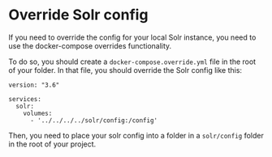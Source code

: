 # Override Solr config

If you need to override the config for your local Solr instance, you need to use the docker-compose overrides functionality.

To do so, you should create a `docker-compose.override.yml` file in the root of your folder. In that file, you should override the Solr config like this:

```
version: "3.6"

services:
  solr:
    volumes:
      - '../../../../solr/config:/config'
```

Then, you need to place your solr config into a folder in a `solr/config` folder in the root of your project.